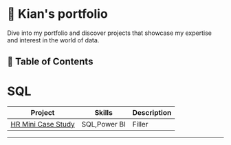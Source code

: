 # 📂 Kian's portfolio

Dive into my portfolio and discover projects that showcase my expertise and interest in the world of data.

## 📄 Table of Contents


# SQL
|Project|Skills|Description|
|---|---|---|
[HR Mini Case Study](https://github.com/kian1509/HR-analytics)|SQL,Power BI|Filler|
***
